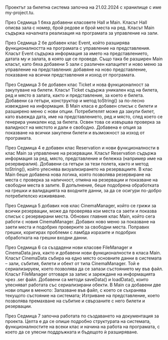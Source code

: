 Проектът за билетна система започна на 21.02.2024 с хранилище с име my-project.tu.

През Седмица 1 бяха добавени класовете Hall и Main. Класът Hall описва зала с номер, брой редове и брой места на ред. Класът Main съдържа началната реализация на програмата за управление на зали.

През Седмица 2 бе добавен клас Event, който разширява функционалността на програмата с управление на представления. Класът Event съдържа информация за името на представлението, датата му и залата, в която ще се проведе. Също така бе разширен Main класът, като бяха добавени 5 зали с различен капацитет и ново меню за управление на представления: добавяне на ново представление, показване на всички представления и изход от програмата.

През Седмица 3 бе добавен клас Ticket и нова функционалност за закупуване на билети. Класът Ticket съдържа уникален код на билета, ред и място в залата, както и представление, за което е билета. Добавени са гетъри, конструктор и метод toString() за по-лесно извеждане на информация. В Main класа е добавен списък с билети и разширено меню с нови опции. Потребителят може да закупи билет, като въвежда дата, име на представлението, ред и място, след което се генерира уникален код за билета. Освен това се извършва проверка за валидност на мястото и дали е свободно. Добавена е опция за показване на всички закупени билети и възможност за изход от програмата.

През Седмица 4 е добавен клас Reservation и нови функционалности в клас Main за управление на резервации. Класът Reservation съдържа информация за ред, място, представление и бележка (например име на резервиралия). Добавени са гетъри за тези полета, както и метод toString(), който улеснява визуализирането на резервациите.
В клас Main беше добавена нова логика, която позволява резервиране на места с проверка за наличност, отмяна на резервации и показване на свободни места в залите. В допълнение, беше подобрена обработката на грешки и валидацията на входните данни, за да се осигури по-добро потребителско изживяване.


През Седмица 5 добавих нов клас CinemaManager, който се грижи за всички резервации, може да проверява кои места са заети и показва списък с резервирани места. Обнових главния клас Main, който сега работи с новия CinemaManager. Добавих ново меню за показване на заети места и подобрих проверките за свободни места. Поправих грешки, коригирах проблеми с ламбда изразите и подобрих обработката на грешни входни данни.

През Седмица 6 са създадени нови класове FileManager и CinemaData.java, както и добавени нови функционалности в класа Main.
Класът CinemaData събира на едно място основните данни в системата – зали, събития, билети и обект от типа CinemaManager. Той е сериализируем, което позволява да се запази състоянието му във файл.
Класът FileManager отговаря за запис и зареждане на информацията чрез .ser файл. Добавени са методи saveData() и loadData(), които улесняват работата със сериализирани обекти.
В Main са добавени две нови опции в менюто:
Запазване във файл, с което се съхранява текущото състояние на системата;
Изтриване на представление, което позволява премахване на събитие и свързаните с него билети и резервации.

През Седмица 7 започна работата по създаването на документация за проекта. Целта е да се опише подробно структурата на системата, функционалностите на всеки клас и начина на работа на програмата, с което да се улесни поддръжката и бъдещото ѝ разширяване.


